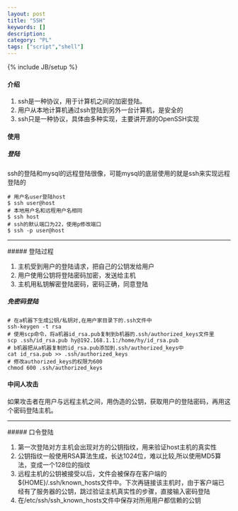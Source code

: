 ```yaml
---
layout: post
title: "SSH"
keywords: []
description: 
category: "PL"
tags: ["script","shell"]
---
```

{% include JB/setup %}


#### 介绍
  

1. ssh是一种协议，用于计算机之间的加密登陆。
2. 用户从本地计算机通过ssh登陆到另外一台计算机，是安全的
3. ssh只是一种协议，具体由多种实现，主要讲开源的OpenSSH实现

#### 使用
  
  
##### 登陆
ssh的登陆和mysql的远程登陆很像，可能mysql的底层使用的就是ssh来实现远程登陆的
```shell
# 用户名user登陆host
$ ssh user@host
# 本地用户名和远程用户名相同
$ ssh host
# ssh的默认端口为22，使用p修改端口
$ ssh -p user@host
```
<hr />
##### 登陆过程
  

1. 主机受到用户的登陆请求，把自己的公钥发给用户
2. 用户使用公钥将登陆密码加密，发送给主机
3. 主机用私钥解密登陆密码，密码正确，同意登陆

##### 免密码登陆
```shell
# 在a机器下生成公钥/私钥对,在用户家目录下的.ssh文件中
ssh-keygen -t rsa
# 使用scp命令，将a机器id_rsa.pub复制到b机器的.ssh/authorized_keys文件里
scp .ssh/id_rsa.pub hy@192.168.1.1:/home/hy/id_rsa.pub
# b机器把从a机器复制的id_rsa.pub添加到.ssh/authorized_keys中
cat id_rsa.pub >> .ssh/authorized_keys
# 修改authorized_keys的权限为600
chmod 600 .ssh/authorized_keys
```
  

#### 中间人攻击
  

如果攻击者在用户与远程主机之间，用伪造的公钥，获取用户的登陆密码，再用这个密码登陆主机。
  
<hr />
##### 口令登陆
  

1. 第一次登陆对方主机会出现对方的公钥指纹，用来验证host主机的真实性
2. 公钥指纹一般使用RSA算法生成，长达1024位，难以比较,所以使用MD5算法，变成一个128位的指纹
3. 远程主机的公钥被接受以后，文件会被保存在客户端的${HOME}/.ssh/known_hosts文件中。下次再链接该主机时，由于客户端已经有了服务器的公钥，跳过验证主机真实性的步骤，直接输入密码登陆
4. 在/etc/ssh/ssh_known_hosts文件中保存对所用用户都信赖的公钥
